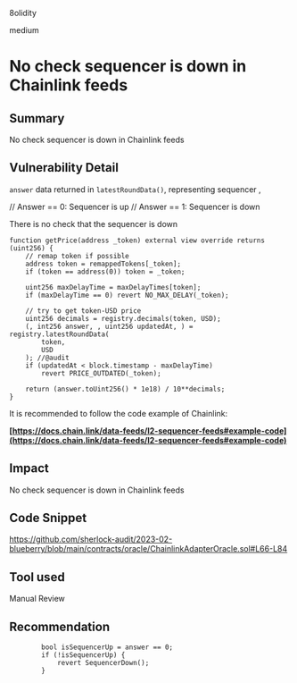 8olidity

medium

# No check  sequencer is down in Chainlink feeds

## Summary
No check  sequencer is down in Chainlink feeds
## Vulnerability Detail
`answer` data returned in `latestRoundData()`, representing sequencer ,

// Answer == 0: Sequencer is up
// Answer == 1: Sequencer is down

There is no check that the sequencer is down
```solidity
function getPrice(address _token) external view override returns (uint256) {
    // remap token if possible
    address token = remappedTokens[_token];
    if (token == address(0)) token = _token;

    uint256 maxDelayTime = maxDelayTimes[token];
    if (maxDelayTime == 0) revert NO_MAX_DELAY(_token);

    // try to get token-USD price
    uint256 decimals = registry.decimals(token, USD);
    (, int256 answer, , uint256 updatedAt, ) = registry.latestRoundData(
        token,
        USD
    ); //@audit 
    if (updatedAt < block.timestamp - maxDelayTime)
        revert PRICE_OUTDATED(_token);

    return (answer.toUint256() * 1e18) / 10**decimals;
}
```
It is recommended to follow the code example of Chainlink:

**[https://docs.chain.link/data-feeds/l2-sequencer-feeds#example-code](https://docs.chain.link/data-feeds/l2-sequencer-feeds#example-code)**


## Impact
No check  sequencer is down in Chainlink feeds
## Code Snippet
https://github.com/sherlock-audit/2023-02-blueberry/blob/main/contracts/oracle/ChainlinkAdapterOracle.sol#L66-L84
## Tool used

Manual Review

## Recommendation

```solidity
        bool isSequencerUp = answer == 0;
        if (!isSequencerUp) {
            revert SequencerDown();
        }
```
